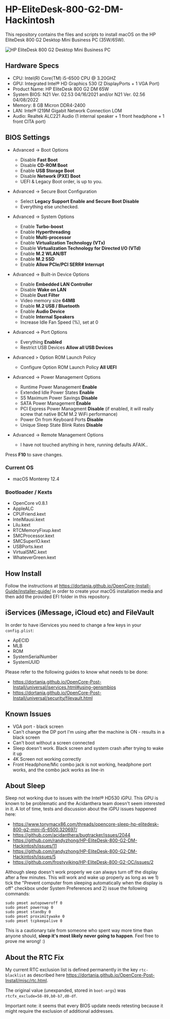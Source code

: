 # HP-EliteDesk-800-G2-DM-Hackintosh
This repository contains the files and scripts to install macOS on the HP EliteDesk 800 G2 Desktop Mini Business PC (35W/65W).

![HP EliteDesk 800 G2 Desktop Mini Business PC](https://ssl-product-images.www8-hp.com/digmedialib/prodimg/lowres/c04876268.png)

## Hardware Specs
- CPU: Intel(R) Core(TM) i5-6500 CPU @ 3.20GHZ
- GPU: Integrated Intel® HD Graphics 530 (2 DisplayPorts + 1 VGA Port)
- Product Name: HP EliteDesk 800 G2 DM 65W
- System BIOS: N21 Ver. 02.53 04/16/2021 and/or N21 Ver. 02.56 04/08/2022
- Memory: 8 GB Micron DDR4-2400
- LAN: Intel® I219M Gigabit Network Connection LOM
- Audio: Realtek ALC221 Audio (1 internal speaker + 1 front headphone + 1 front CITA port)


## BIOS Settings
- Advanced -> Boot Options
  - Disable **Fast Boot**
  - Disable **CD-ROM Boot**
  - Enable **USB Storage Boot**
  - Disable **Network (PXE) Boot**
  - UEFI & Legacy Boot order, is up to you.
  
- Advanced -> Secure Boot Configuration
  - Select **Legacy Support Enable and Secure Boot Disable**
  - Everything else unchecked.

- Advanced -> System Options
  - Enable **Turbo-boost**
  - Enable **Hyperthreading**
  - Enable **Multi-processor**
  - Enable **Virtualization Technology (VTx)**
  - Disable **Virtualization Technology for Directed I/O (VTd)**
  - Enable **M.2 WLAN/BT**
  - Enable **M.2 SSD**
  - Enable **Allow PCIe/PCI SERR# Interrupt**

- Advanced -> Built-in Device Options
  - Enable **Embedded LAN Controller**
  - Disable **Wake on LAN**
  - Disable **Dust Filter**
  - Video memory size **64MB**
  - Enable **M.2 USB / Bluetooth**
  - Enable **Audio Device**
  - Enable **Internal Speakers**
  - Increase Idle Fan Speed (%), set at 0

- Advanced -> Port Options
  - Everything **Enabled**
  - Restrict USB Devices **Allow all USB Devices**

- Advanced > Option ROM Launch Policy
  - Configure Option ROM Launch Policy **All UEFI**

- Advanced -> Power Management Options
  - Runtime Power Management **Enable**
  - Extended Idle Power States **Enable**
  - S5 Maximum Power Savings **Disable**
  - SATA Power Management **Enable**
  - PCI Express Power Managment **Disable** (if enabled, it will really screw that native BCM M.2 WiFi performance)
  - Power On from Keyboard Ports **Disable**
  - Unique Sleep State Blink Rates **Disable** 

- Advanced -> Remote Management Options
  - I have not touched anything in here, running defaults AFAIK..
  

Press **F10** to save changes.

### Current OS
- macOS Monterey 12.4


### Bootloader / Kexts
- OpenCore v0.8.1
- AppleALC
- CPUFriend.kext
- IntelMausi.kext
- Lilu.kext
- RTCMemoryFixup.kext
- SMCProcessor.kext
- SMCSuperIO.kext
- USBPorts.kext
- VirtualSMC.kext
- WhateverGreen.kext

## How Install
Follow the instructions at https://dortania.github.io/OpenCore-Install-Guide/installer-guide/ in order to create your macOS installation media and then add the provided EFI folder in this repository.

## iServices (iMessage, iCloud etc) and FileVault

In order to have iServices you need to change a few keys in your `config.plist`:

- ApECID
- MLB
- ROM
- SystemSerialNumber
- SystemUUID

Please refer to the following guides to know what needs to be done:

- https://dortania.github.io/OpenCore-Post-Install/universal/iservices.html#using-gensmbios
- https://dortania.github.io/OpenCore-Post-Install/universal/security/filevault.html


## Known Issues
- VGA port - black screen
- Can't change the DP port I'm using after the machine is ON - results in a black screen
- Can't boot without a screen connected
- Sleep doesn't work. Black screen and system crash after trying to wake it up
- 4K Screen not working correctly
- Front Headphone/Mic combo jack is not working, headphone port works, and the combo jack works as line-in

## About Sleep

Sleep not working due to issues with the Intel® HD530 iGPU. This GPU is known to be problematic and the Acidanthera team doesn't seem interested in it. A lot of time, tests and discussion about the iGPU issues happened here:

- https://www.tonymacx86.com/threads/opencore-sleep-hp-elitedesk-800-g2-mini-i5-6500.320697/
- https://github.com/acidanthera/bugtracker/issues/2044
- https://github.com/randyzhong/HP-EliteDesk-800-G2-DM-Hackintosh/issues/11
- https://github.com/randyzhong/HP-EliteDesk-800-G2-DM-Hackintosh/issues/5
- https://github.com/frostyviking/HP-EliteDesk-800-G2-OC/issues/2

Although sleep doesn't work properly we can always turn off the display after a few minutes. This will work and wake up properly as long as we 1) tick the "Prevent computer from sleeping automatically when the display is off" checkbox under System Preferences and 2) issue the following commands:

``````
sudo pmset autopoweroff 0
sudo pmset powernap 0
sudo pmset standby 0
sudo pmset proximitywake 0
sudo pmset tcpkeepalive 0
``````

This is a cautionary tale from someone who spent way more time than anyone should, **sleep it's most likely never going to happen**. Feel free to prove me wrong! :)

## About the RTC Fix

My current RTC exclusion list is defined permanently in the key `rtc-blacklist` as described here https://dortania.github.io/OpenCore-Post-Install/misc/rtc.html. 

The original value (unexpanded, stored in `boot-args`) was `rtcfx_exclude=58-89,b0-b7,d0-df`.

Important note: it seems that every BIOS update needs retesting because it might require the exclusion of additional addresses.
